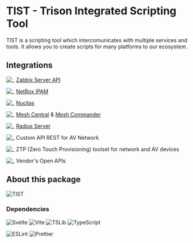 # TIST - Trison Integrated Scripting Tool

TIST is a scripting tool which intercomunicates with multiple services and tools. It allows you to create scripts for many platforms to our ecosystem.

## Integrations

![_](https://img.shields.io/badge/-grey?logo=grafana)
[Zabbix Server API](https://www.zabbix.com/)

![_](https://img.shields.io/badge/-grey?logo=ipfs)
[NetBox IPAM](https://netbox.readthedocs.io/en/stable/)

![_](https://img.shields.io/badge/-grey?logo=wikiquote)
[Nuclias](https://www.nuclias.com/)

![_](https://img.shields.io/badge/-grey?logo=windows-terminal)
[Mesh Central](https://meshcentral.com/info/) & [Mesh Commander](https://www.meshcommander.com/meshcommander)

![_](https://img.shields.io/badge/-grey?logo=WebAuthn)
[Radius Server](https://freeradius.org/)

![_](https://img.shields.io/badge/-grey?logo=node.js)
Custom API REST for AV Network

![_](https://img.shields.io/badge/-grey?logo=dotnet)
ZTP (Zero Touch Provisioning) toolset for network and AV devices

![_](https://img.shields.io/badge/-grey?logo=json)
Vendor's Open APIs

## About this package

![TIST](https://img.shields.io/badge/TIST-0.8.12-yellowgreen?logo=read-the-docs)

### Dependencies

![Svelte](https://img.shields.io/badge/Svelte-3.54.0-blue?logo=svelte)
![Vite](https://img.shields.io/badge/Vite-4.0.0-blue?logo=vite)
![TSLib](https://img.shields.io/badge/TSLib-2.4.1-blue?logo=typescript)
![TypeScript](https://img.shields.io/badge/TypeScript-4.9.3-blue?logo=typescript)

![ESLint](https://img.shields.io/badge/ESLint-8.28.0-blue?logo=eslint)
![Prettier](https://img.shields.io/badge/Prettier-2.8.0-blue?logo=prettier)
